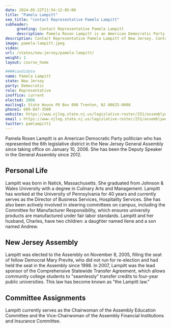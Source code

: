 ```yaml
---
date: 2024-05-22T11:54:12-05:00
title: "Pamela Lampitt"
seo_title: "contact Representative Pamela Lampitt"
subheader:
     greeting: Contact Representative Pamela Lampitt
     description: Pamela Rosen Lampitt is an American Democratic Party politician who has represented the 6th legislative district in the New Jersey General Assembly since taking office on January 10, 2006.
description: Contact Representative Pamela Lampitt of New Jersey. Contact information for Pamela Lampitt includes email address, phone number, and mailing address.
image: pamela-lampitt.jpeg
video:
url: /states/new-jersey/pamela-lampitt/
weight: 1
layout: course_home

####candidate
name: Pamela Lampitt
state: New Jersey
party: Democratic
role: Representative
inoffice: current
elected: 2006
mailing1: State House PO Box 098 Trenton, NJ 08625-0098
phone1: 609-847-3500
website: https://www.njleg.state.nj.us/legislative-roster/251/assemblywoman-lampitt/
email : https://www.njleg.state.nj.us/legislative-roster/251/assemblywoman-lampitt/
twitter: pamlampitt1
---
```

Pamela Rosen Lampitt is an American Democratic Party politician who has represented the 6th legislative district in the New Jersey General Assembly since taking office on January 10, 2006. She has been the Deputy Speaker in the General Assembly since 2012.

## Personal Life
Lampitt was born in Natick, Massachusetts. She graduated from Johnson & Wales University with a degree in Culinary Arts and Management. Lampitt has worked at the University of Pennsylvania for 40 years and currently serves as the Director of Business Services, Hospitality Services. She has also been actively involved in steering committees on campus, including the Committee for Manufacturer Responsibility, which ensures university products are manufactured under fair labor standards. Lampitt and her husband, Charles, have two children: a daughter named Ilene and a son named Andrew.

## New Jersey Assembly
Lampitt was elected to the Assembly on November 8, 2005, filling the seat of fellow Democrat Mary Previte, who did not run for re-election and had held the seat in the Assembly since 1998. In 2007, Lampitt was the lead sponsor of the Comprehensive Statewide Transfer Agreement, which allows community college students to "seamlessly" transfer credits to four-year public universities. This law has become known as "the Lampitt law."

## Committee Assignments
Lampitt currently serves as the Chairwoman of the Assembly Education Committee and the Vice-Chairwoman of the Assembly Financial Institutions and Insurance Committee.
